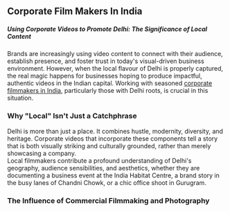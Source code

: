 <h2>Corporate Film Makers In India</h2>
<h5>Using Corporate Videos to Promote Delhi: The Significance of Local Content</h5>
Brands are increasingly using video content to connect with their audience, establish presence, and foster trust in today's visual-driven business environment. However, when the local flavour of Delhi is properly captured, the real magic happens for businesses hoping to produce impactful, authentic videos in the Indian capital. Working with seasoned <a href="https://smokestudioz.com/" title="corporate filmmakers in India" alt"corporate filmmakers in India" >corporate filmmakers in India</a>, particularly those with Delhi roots, is crucial in this situation.<br>
<h3>Why "Local" Isn't Just a Catchphrase</h3>
Delhi is more than just a place. It combines hustle, modernity, diversity, and heritage. Corporate videos that incorporate these components tell a story that is both visually striking and culturally grounded, rather than merely showcasing a company.<br>
Local filmmakers contribute a profound understanding of Delhi's geography, audience sensibilities, and aesthetics, whether they are documenting a business event at the India Habitat Centre, a brand story in the busy lanes of Chandni Chowk, or a chic office shoot in Gurugram.<br>
<h3>The Influence of <a href"https://www.smokestudioz.com/services" title="Commercial Photography and Videography" alt"Commercial Photography and Videography">Commercial Filmmaking and Photography</a></h3>
